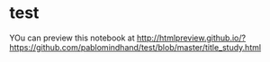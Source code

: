 # test

YOu can preview this notebook at http://htmlpreview.github.io/?https://github.com/pablomindhand/test/blob/master/title_study.html
